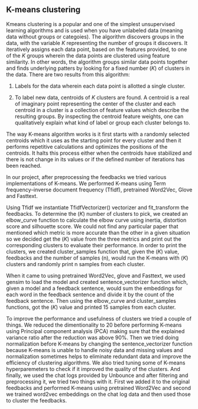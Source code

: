 ## K-means clustering

Kmeans clustering is a popular and one of the simplest unsupervised learning algorithms and is used when you have unlabeled data (meaning data without groups or categoies).
The algorithm discovers groups in the data, with the variable <em>K</em> representing the number of groups it discovers. It iteratively assigns each data point, based on the features provided, to one of the <em>K</em> groups wherein the data points are clustered using feature similarity.
In other words, the algorithm groups similar data points together and finds underlying patters by looking for a fixed number (<em>K</em>) of clusters in the data.
There are two results from this algorithm: 

1. Labels for the data wherein each data point is allotted a single cluster.

2. To label new data, centroids of <em>K</em> clusters are found. A centroid is a real of imaginary point representing the center of the cluster and each centroid in a cluster is a collection of feature values which describe the resulting groups. By inspecting the centroid feature weights, one can qualitatively explain what kind of label or group each cluster belongs to.

The way K-means algorithm works is it first starts with a randomly selected centroids which it uses as the starting point for every cluster and then it performs repetitive calculations and optimizes the positions of the centroids. It halts this process either when the centroids have stabilized and there is not change in its values or if the defined number of iterations has been reached.

In our project, after preprocessing the feedbacks we tried various implementations of K-means. We performed K-means using Term frequency–inverse document frequency (Tfidf), pretrained Word2Vec, Glove and Fasttext. 

Using Tfidf we instantiate TfidfVectorizer() vectorizer and fit_transform the feedbacks. To determine the (<em>K</em>) number of clusters to pick, we created an elbow_curve function to calculate the elbow curve using inertia, distortion score and silhouette score. We could not find any particular paper that mentioned which metric is more accurate than the other in a given situation so we decided get the (<em>K</em>) value from the three metrics and print out the corresponding clusters to evaluate their performance. In order to print the clusters, we created cluster_samples function that, given the (<em>K</em>) value, feedbacks and the number of samples (n), would run the K-means with (<em>K</em>) clusters and randomly print n samples from each cluster.

When it came to using pretrained Word2Vec, glove and Fasttext, we used gensim to load the model and created sentence_vectorizer function which, given a model and a feedback sentence, would sum the embeddings for each word in the feedback sentence and divide it by the count of the feedback sentence. Then using the elbow_curve and cluster_samples functions, got the (<em>K</em>) value and printed 15 samples from each cluster.

To improve the performance and usefulness of clusters we tried a couple of things. We reduced the dimentionality to 20 before performing K-means using Principal component analysis (PCA) making sure that the explained variance ratio after the reduction was above 90%. Then we tried doing normalization before K-means by changing the sentence_vectorizer function because K-means is unable to handle noisy data and missing values and normalization sometimes helps to eliminate redundant data and improve the efficiency of clustering algorithms. We also tried tuning some of K-means hyperparemeters to check if it improved the quality of the clusters. And finally, we used the chat logs provided by Unbounce and after filtering and preprocessing it, we tried two things with it. First we added it to the original feedbacks and performed K-means using pretrained Word2Vec and second we trained word2vec embeddings on the chat log data and then used those to cluster the feedbacks.
